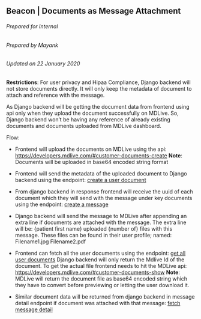 ## Beacon | Documents as Message Attachment
###### Prepared for Internal
###### Prepared by Mayank
###### Updated on 22 January 2020

**Restrictions**:
For user privacy and Hipaa Compliance, Django backend will not store documents directly. It will only keep the metadata of document to attach and reference with the message.

As Django backend will be getting the document data from frontend using api only when they upload the document successfully on MDLive. So, Django backend won’t be having any reference of already existing documents and documents uploaded from MDLive dashboard.

Flow:

- Frontend will upload the documents on MDLive using the api:
  https://developers.mdlive.com/#customer-documents-create
  **Note**: Documents will be uploaded in base64 encoded string format

- Frontend will send the metadata of the uploaded document to Django backend using the endpoint: [create a user document](../../api/endpoints.md#create-a-user-document)

- From django backend in response frontend will receive the uuid of each document which they will send with the message under key documents using the endpoint: [create a message](../../api/endpoints.md#create-a-message)

- Django backend will send the message to MDLive after appending an extra line if documents are attached with the message.
  The extra line will be:
  {patient first name} uploaded {number of} files with this message. These files can be found in their user profile; named:
  Filename1.jpg
  Filename2.pdf

- Frontend can fetch all the user documents using the endpoint: [get all user documents](../../api/endpoints.md#get-all-user-documents)
  Django backend will only return the Mdlive Id of the document. To get the actual file frontend needs to hit the MDLive api:
  https://developers.mdlive.com/#customer-documents-show
  **Note**: MDLive will return the document file as base64 encoded string which they have to convert before previewing or letting the user download it.

- Similar document data will be returned from django backend in message detail endpoint if document was attached with that message:
  [fetch message detail](../../api/endpoints.md#fetch-message-detail)
